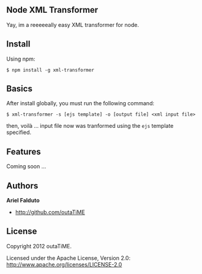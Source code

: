 ## Node XML Transformer

Yay, im a reeeeeally easy XML transformer for node.

## Install

Using npm:

```
$ npm install -g xml-transformer
```

## Basics

After install globally, you must run the following command:

```
$ xml-transformer -s [ejs template] -o [output file] <xml input file>
```

then, voilà ... input file now was tranformed using the `ejs` template specified.

## Features

Coming soon ...

## Authors

**Ariel Falduto**

+ <http://github.com/outaTiME>

## License

Copyright 2012 outaTiME.

Licensed under the Apache License, Version 2.0: <http://www.apache.org/licenses/LICENSE-2.0>
